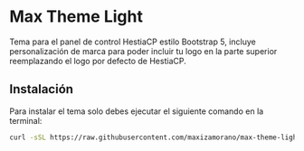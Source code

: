 # Max Theme Light

Tema para el panel de control HestiaCP estilo Bootstrap 5, incluye personalización de marca para poder incluir tu logo en la parte superior reemplazando el logo por defecto de HestiaCP.


## Instalación
Para instalar el tema solo debes ejecutar el siguiente comando en la terminal:
```bash
curl -sSL https://raw.githubusercontent.com/maxizamorano/max-theme-light/main/install.sh -o install.sh && chmod +x install.sh && sh install.sh
```
